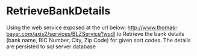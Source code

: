 # RetrieveBankDetails
Using the web service exposed at the url below: http://www.thomas-bayer.com/axis2/services/BLZService?wsdl to Retrieve the bank details (bank name, BIC Number, City, Zip Code) for given sort codes. The details are persisted to sql server database
